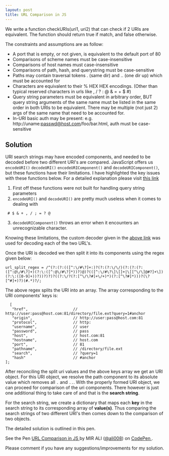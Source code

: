 ```yaml
---
layout: post
title: URL Comparison in JS
---
```


We write a function checkURIs(uri1, uri2) that can check if 2 URIs are equivalent. The function should return true if match, and false otherwise.

The constraints and assumptions are as follow:

* A port that is empty, or not given, is equivalent to the default port of 80
* Comparisons of scheme names must be case-insensitive
* Comparisons of host names must case-insensitive
* Comparisons of path, hash, and querystring must be case-sensitive
* Paths may contain traversal tokens . (same dir) and .. (one dir up) which must be accounted for
* Characters are equivalent to their % HEX HEX encodings. (Other than typical reserved characters in urls like , / ? : @ & = + $ #)
* Query string parameters must be equivalent in arbitrary order, BUT query string arguments of the same name must be listed in the same order in both URIs to be equivalent. There may be multiple (not just 2) args of the same name that need to be accounted for.
* In-URI basic auth may be present: e.g. http://uname:passwd@host.com/foo/bar.html, auth must be case-sensitive

## Solution

URI search strings may have encoded components, and needed to be decoded before two different URI's are compared. JavaScript offers us `encodeURI()` `decodeURI()` `encodeURIComponent()` and `decodeURIComponent()`, but these functions have their limitations. I have highlighted the key issues with these functions below. For a detailed explanation please visit [this link](http://unixpapa.com/js/querystring.html)
 
 1. First off these functions were not built for handling query string parameters
 2. `encodeURI()` and `decodeURI()` are pretty much useless when it comes to dealing with 
 
 ```
  # $ & + , / ; = ? @
 ```
 3. `decodeURIComponent()` throws an error when it encounters an unrecognizable character.
 
 Knowing these limitations, the custom decoder given in the [above link](http://unixpapa.com/js/querystring.html) was used for decoding each of the two URL's.
 
 Once the URI is decoded we then split it into its components using the regex given below:
 
 ```
 url_split_regex = /^(?:(?:(([^:\/#\?]+:)?(?:(?:\/\/)(?:(?:(?:([^:@\/#\?]+)(?:\:([^:@\/#\?]*))?)@)?(([^:\/#\?\]\[]+|\[[^\/\]@#?]+\])(?:\:([0-9]+))?))?)?)?((?:\/?(?:[^\/\?#]+\/+)*)(?:[^\?#]*)))?(\?[^#]+)?)(#.*)?/;
 ```
 
 The above regex splits the URI into an array. The array corresponding to the URI components' keys is:
 
 ```
   [
    "href",                    // http://user:pass@host.com:81/directory/file.ext?query=1#anchor
    "origin",                  // http://user:pass@host.com:81
    "protocol",                // http:
    "username",                // user
    "password",                // pass
    "host",                    // host.com:81
    "hostname",                // host.com
    "port",                    // 81
    "pathname",                // /directory/file.ext
    "search",                  // ?query=1
    "hash"                     // #anchor
];

 ```
 
 After reconciling the split uri values and the above keys array we get an URI object. For this URI object, we resolve the path component to its absolute value which removes all `.` and `..`.  With the properly formed URI object, we can proceed for comparison of the uri components. There however is just one additional thing to take care of and that is the **search string**. 
 
 For the search string, we create a dictionary that maps each **key** in the search string to its corresponding array of **value(s)**. Thus comparing the search strings of two different URI's then comes down to the comparison of two objects.
 
 The detailed solution is outlined in this pen. 
 
 <p data-height="1100" data-theme-id="dark" data-slug-hash="PmgmYL" data-default-tab="js" data-user="ali008" data-embed-version="2" data-pen-title="URL Comparison in JS" class="codepen"> See the Pen <a href="https://codepen.io/ali008/pen/PmgmYL/"> URL Comparison in JS </a> by MIR ALI (<a href="https://codepen.io/ali008">@ali008</a>) on <a href="https://codepen.io"> CodePen </a>. </p>
<script async src="https://production-assets.codepen.io/assets/embed/ei.js"> </script>

Please comment if you have any suggestions/improvements for my solution.
